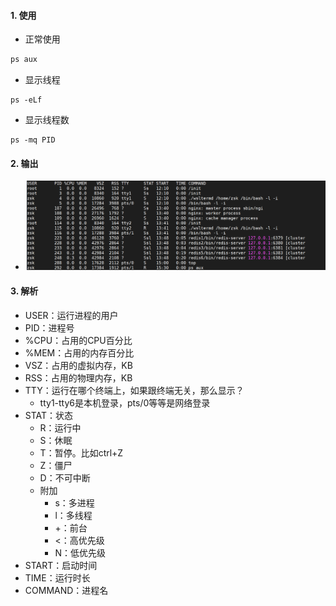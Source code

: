 
#### 1. 使用
- 正常使用
```java
ps aux
```

- 显示线程
```
ps -eLf
```

- 显示线程数
```
ps -mq PID
```

#### 2. 输出
- ![](https://raw.githubusercontent.com/TDoct/images/master/1618732041_20210418153041367_24465.png)
#### 3. 解析
- USER：运行进程的用户
- PID：进程号
- %CPU：占用的CPU百分比
- %MEM：占用的内存百分比
- VSZ：占用的虚拟内存，KB
- RSS：占用的物理内存，KB
- TTY：运行在哪个终端上，如果跟终端无关，那么显示？
    - tty1-tty6是本机登录，pts/0等等是网络登录
- STAT：状态
    - R：运行中
    - S：休眠
    - T：暂停。比如ctrl+Z
    - Z：僵尸
    - D：不可中断
    - 附加
        - s：多进程
        - l：多线程
        - +：前台
        - <：高优先级
        - N：低优先级
- START：启动时间
- TIME：运行时长
- COMMAND：进程名